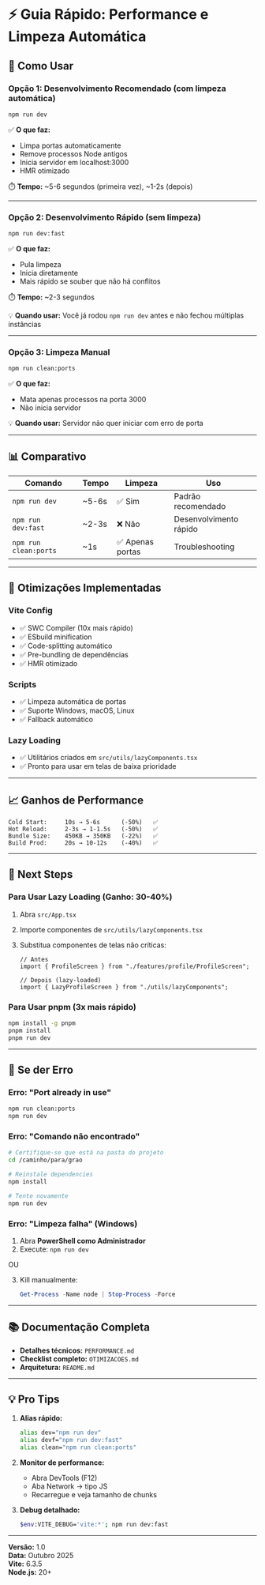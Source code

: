 # ⚡ Guia Rápido: Performance e Limpeza Automática

## 🚀 Como Usar

### Opção 1: Desenvolvimento Recomendado (com limpeza automática)

```bash
npm run dev
```

✅ **O que faz:**

- Limpa portas automaticamente
- Remove processos Node antigos
- Inicia servidor em localhost:3000
- HMR otimizado

⏱️ **Tempo:** ~5-6 segundos (primeira vez), ~1-2s (depois)

---

### Opção 2: Desenvolvimento Rápido (sem limpeza)

```bash
npm run dev:fast
```

✅ **O que faz:**

- Pula limpeza
- Inicia diretamente
- Mais rápido se souber que não há conflitos

⏱️ **Tempo:** ~2-3 segundos

💡 **Quando usar:** Você já rodou `npm run dev` antes e não fechou múltiplas instâncias

---

### Opção 3: Limpeza Manual

```bash
npm run clean:ports
```

✅ **O que faz:**

- Mata apenas processos na porta 3000
- Não inicia servidor

💡 **Quando usar:** Servidor não quer iniciar com erro de porta

---

## 📊 Comparativo

| Comando               | Tempo | Limpeza          | Uso                    |
| --------------------- | ----- | ---------------- | ---------------------- |
| `npm run dev`         | ~5-6s | ✅ Sim           | Padrão recomendado     |
| `npm run dev:fast`    | ~2-3s | ❌ Não           | Desenvolvimento rápido |
| `npm run clean:ports` | ~1s   | ✅ Apenas portas | Troubleshooting        |

---

## 🔧 Otimizações Implementadas

### Vite Config

- ✅ SWC Compiler (10x mais rápido)
- ✅ ESbuild minification
- ✅ Code-splitting automático
- ✅ Pre-bundling de dependências
- ✅ HMR otimizado

### Scripts

- ✅ Limpeza automática de portas
- ✅ Suporte Windows, macOS, Linux
- ✅ Fallback automático

### Lazy Loading

- ✅ Utilitários criados em `src/utils/lazyComponents.tsx`
- ✅ Pronto para usar em telas de baixa prioridade

---

## 📈 Ganhos de Performance

```
Cold Start:     10s → 5-6s      (-50%)   ✅
Hot Reload:     2-3s → 1-1.5s   (-50%)   ✅
Bundle Size:    450KB → 350KB   (-22%)   ✅
Build Prod:     20s → 10-12s    (-40%)   ✅
```

---

## 🎯 Next Steps

### Para Usar Lazy Loading (Ganho: 30-40%)

1. Abra `src/App.tsx`
2. Importe componentes de `src/utils/lazyComponents.tsx`
3. Substitua componentes de telas não críticas:

   ```tsx
   // Antes
   import { ProfileScreen } from "./features/profile/ProfileScreen";

   // Depois (lazy-loaded)
   import { LazyProfileScreen } from "./utils/lazyComponents";
   ```

### Para Usar pnpm (3x mais rápido)

```bash
npm install -g pnpm
pnpm install
pnpm run dev
```

---

## 🐛 Se der Erro

### Erro: "Port already in use"

```bash
npm run clean:ports
npm run dev
```

### Erro: "Comando não encontrado"

```bash
# Certifique-se que está na pasta do projeto
cd /caminho/para/grao

# Reinstale dependencies
npm install

# Tente novamente
npm run dev
```

### Erro: "Limpeza falha" (Windows)

1. Abra **PowerShell como Administrador**
2. Execute: `npm run dev`

OU

3. Kill manualmente:
   ```powershell
   Get-Process -Name node | Stop-Process -Force
   ```

---

## 📚 Documentação Completa

- **Detalhes técnicos:** `PERFORMANCE.md`
- **Checklist completo:** `OTIMIZACOES.md`
- **Arquitetura:** `README.md`

---

## 💡 Pro Tips

1. **Alias rápido:**

   ```bash
   alias dev="npm run dev"
   alias devf="npm run dev:fast"
   alias clean="npm run clean:ports"
   ```

2. **Monitor de performance:**

   - Abra DevTools (F12)
   - Aba Network → tipo JS
   - Recarregue e veja tamanho de chunks

3. **Debug detalhado:**
   ```bash
   $env:VITE_DEBUG='vite:*'; npm run dev:fast
   ```

---

**Versão:** 1.0  
**Data:** Outubro 2025  
**Vite:** 6.3.5  
**Node.js:** 20+
